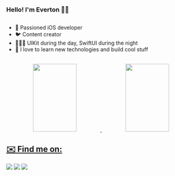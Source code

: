 ### Hello! I'm Everton  👋🏼

##
- 📱 Passioned iOS developer
- 🐦 Content creator
- 👨🏼‍💻 UIKit during the day, SwiftUI during the night
- 📖 I love to learn new technologies and build cool stuff

##
<div align="center">
  <a href="https://github.com/DevEverton">
  <img height="180em" width="48%" src="https://github-readme-stats.vercel.app/api?username=DevEverton&show_icons=true&theme=dracula&include_all_commits=true&count_private=true"/>
  <img height="180em" width="48%" src="https://github-readme-stats.vercel.app/api/top-langs/?username=DevEverton&layout=compact&langs_count=7&theme=dracula"/>
</div>
  
## ✉️ Find me on:
  
<div> 
    <a href="https://www.linkedin.com/in/everton-carneiro-46885b62/" target="_blank"><img src="https://img.shields.io/badge/-LinkedIn-%230077B5?style=for-the-badge&logo=linkedin&logoColor=white" target="_blank"></a> 
    <a href="https://twitter.com/everton_dev" target="_blank"><img src="https://img.shields.io/badge/Twitter-1DA1F2?style=for-the-badge&logo=twitter&logoColor=white" target="_blank"></a>
  <a href = "mailto:everton.iosdev@gmail.com"><img src="https://img.shields.io/badge/-Gmail-%23333?style=for-the-badge&logo=gmail&logoColor=white" target="_blank"></a> 
</div>
